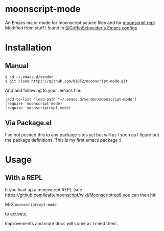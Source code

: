 # moonscript-mode

An Emacs major mode for moonscript source files and for [moonscript
repl](https://github.com/leafo/moonscript/wiki/Moonscriptrepl). 
Modified from stuff I found in [@GriffinSchneider's Emacs configs](https://github.com/GriffinSchneider/emacs-config)

# Installation

## Manual

    $ cd ~/.emacs.d/vendor
    $ git clone https://github.com/k2052/moonscript-mode.git

And add following to your .emacs file:

    (add-to-list 'load-path "~/.emacs.d/vendor/moonscript-mode")
    (require 'moonscript-mode)
    (require 'moonscriptrepl-mode)

## Via Package.el

I've not pushed this to any package sites yet but will as I soon as I figure out the package definitions. 
This is my first emacs package :)

# Usage

## With a REPL

If you load up a moonscript REPL (see https://github.com/leafo/moonscript/wiki/Moonscriptrepl) you can 
then hit:

<key>M</key>-<key>X</key> `moonscriptrepl-mode`

to activate.

Improvements and more docs will come as I need them.
